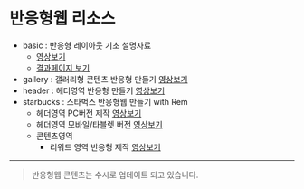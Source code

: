 # 반응형웹 리소스
- basic : 반응형 레이아웃 기초 설명자료
  * [영상보기](https://youtu.be/97Ij0IRR__s)
  * [결과페이지 보기](https://rebehayan.github.io/responsive/basic/index.html)
- gallery : 갤러리형 콘텐츠 반응형 만들기 [영상보기](https://youtu.be/hW9Els50rmk)
- header : 헤더영역 반응형 만들기 [영상보기](https://youtu.be/3OCtVllB1k4)
- starbucks : 스타벅스 반응형웹 만들기 with Rem
  - 헤더영역 PC버전 제작 [영상보기](https://youtu.be/v_bxMmHQLLg)
  - 헤더영역 모바일/타블렛 버전 [영상보기](https://youtu.be/2Ke7HUyc8pM)
  - 콘텐츠영역
    - 리워드 영역 반응형 제작 [영상보기](https://youtu.be/2IMKc8aYph8)
***
> 반응형웹 콘텐츠는 수시로 업데이트 되고 있습니다.
